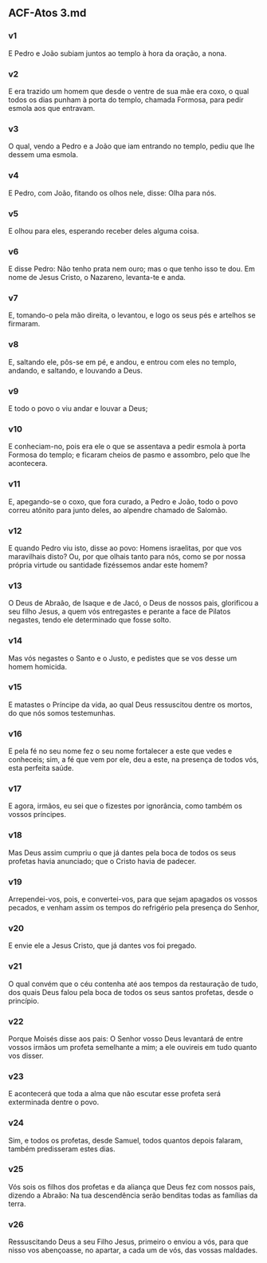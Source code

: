 ## ACF-Atos 3.md
### v1
 E Pedro e João subiam juntos ao templo à hora da oração, a nona.
### v2
 E era trazido um homem que desde o ventre de sua mãe era coxo, o qual todos os dias punham à porta do templo, chamada Formosa, para pedir esmola aos que entravam.
### v3
 O qual, vendo a Pedro e a João que iam entrando no templo, pediu que lhe dessem uma esmola.
### v4
 E Pedro, com João, fitando os olhos nele, disse: Olha para nós.
### v5
 E olhou para eles, esperando receber deles alguma coisa.
### v6
 E disse Pedro: Não tenho prata nem ouro; mas o que tenho isso te dou. Em nome de Jesus Cristo, o Nazareno, levanta-te e anda.
### v7
 E, tomando-o pela mão direita, o levantou, e logo os seus pés e artelhos se firmaram.
### v8
 E, saltando ele, pôs-se em pé, e andou, e entrou com eles no templo, andando, e saltando, e louvando a Deus.
### v9
 E todo o povo o viu andar e louvar a Deus;
### v10
 E conheciam-no, pois era ele o que se assentava a pedir esmola à porta Formosa do templo; e ficaram cheios de pasmo e assombro, pelo que lhe acontecera.
### v11
 E, apegando-se o coxo, que fora curado, a Pedro e João, todo o povo correu atônito para junto deles, ao alpendre chamado de Salomão.
### v12
 E quando Pedro viu isto, disse ao povo: Homens israelitas, por que vos maravilhais disto? Ou, por que olhais tanto para nós, como se por nossa própria virtude ou santidade fizéssemos andar este homem?
### v13
 O Deus de Abraão, de Isaque e de Jacó, o Deus de nossos pais, glorificou a seu filho Jesus, a quem vós entregastes e perante a face de Pilatos negastes, tendo ele determinado que fosse solto.
### v14
 Mas vós negastes o Santo e o Justo, e pedistes que se vos desse um homem homicida.
### v15
 E matastes o Príncipe da vida, ao qual Deus ressuscitou dentre os mortos, do que nós somos testemunhas.
### v16
 E pela fé no seu nome fez o seu nome fortalecer a este que vedes e conheceis; sim, a fé que vem por ele, deu a este, na presença de todos vós, esta perfeita saúde.
### v17
 E agora, irmãos, eu sei que o fizestes por ignorância, como também os vossos príncipes.
### v18
 Mas Deus assim cumpriu o que já dantes pela boca de todos os seus profetas havia anunciado; que o Cristo havia de padecer.
### v19
 Arrependei-vos, pois, e convertei-vos, para que sejam apagados os vossos pecados, e venham assim os tempos do refrigério pela presença do Senhor,
### v20
 E envie ele a Jesus Cristo, que já dantes vos foi pregado.
### v21
 O qual convém que o céu contenha até aos tempos da restauração de tudo, dos quais Deus falou pela boca de todos os seus santos profetas, desde o princípio.
### v22
 Porque Moisés disse aos pais: O Senhor vosso Deus levantará de entre vossos irmãos um profeta semelhante a mim; a ele ouvireis em tudo quanto vos disser.
### v23
 E acontecerá que toda a alma que não escutar esse profeta será exterminada dentre o povo.
### v24
 Sim, e todos os profetas, desde Samuel, todos quantos depois falaram, também predisseram estes dias.
### v25
 Vós sois os filhos dos profetas e da aliança que Deus fez com nossos pais, dizendo a Abraão: Na tua descendência serão benditas todas as famílias da terra.
### v26
 Ressuscitando Deus a seu Filho Jesus, primeiro o enviou a vós, para que nisso vos abençoasse, no apartar, a cada um de vós, das vossas maldades.
